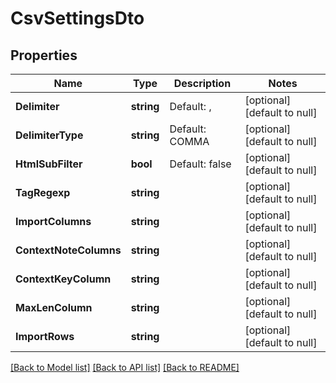 # CsvSettingsDto

## Properties
Name | Type | Description | Notes
------------ | ------------- | ------------- | -------------
**Delimiter** | **string** | Default: , | [optional] [default to null]
**DelimiterType** | **string** | Default: COMMA | [optional] [default to null]
**HtmlSubFilter** | **bool** | Default: false | [optional] [default to null]
**TagRegexp** | **string** |  | [optional] [default to null]
**ImportColumns** | **string** |  | [optional] [default to null]
**ContextNoteColumns** | **string** |  | [optional] [default to null]
**ContextKeyColumn** | **string** |  | [optional] [default to null]
**MaxLenColumn** | **string** |  | [optional] [default to null]
**ImportRows** | **string** |  | [optional] [default to null]

[[Back to Model list]](../README.md#documentation-for-models) [[Back to API list]](../README.md#documentation-for-api-endpoints) [[Back to README]](../README.md)


